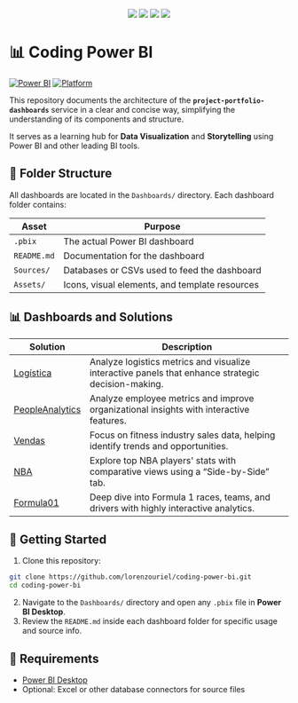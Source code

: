 <div align="center">
  <p>
    <a name="stars"><img src="https://img.shields.io/github/stars/lorenzouriel/coding-power-bi?style=for-the-badge"></a>
    <a name="forks"><img src="https://img.shields.io/github/forks/lorenzouriel/coding-power-bi?logoColor=green&style=for-the-badge"></a>
    <a name="contributions"><img src="https://img.shields.io/github/contributors/lorenzouriel/coding-power-bi?logoColor=green&style=for-the-badge"></a>
    <a name="madeWith"><img src="https://img.shields.io/badge/Made%20with-Markdown-1f425f.svg?style=for-the-badge"></a>
  </p>
</div>

# 📊 Coding Power BI
[![Power BI](https://img.shields.io/badge/Power%20BI-DAX%20%7C%20M-yellow?logo=powerbi&logoColor=white&style=flat-square)](https://powerbi.microsoft.com/)
[![Platform](https://img.shields.io/badge/Platform-Windows%20%7C%20Web-lightgrey?style=flat-square)](#)

This repository documents the architecture of the **`project-portfolio-dashboards`** service in a clear and concise way, simplifying the understanding of its components and structure.

It serves as a learning hub for **Data Visualization** and **Storytelling** using Power BI and other leading BI tools.

## 📁 Folder Structure
All dashboards are located in the `Dashboards/` directory. Each dashboard folder contains:

| Asset        | Purpose                                                   |
|--------------|-----------------------------------------------------------|
| `.pbix`      | The actual Power BI dashboard                             |
| `README.md`  | Documentation for the dashboard                           |
| `Sources/`   | Databases or CSVs used to feed the dashboard              |
| `Assets/`    | Icons, visual elements, and template resources            |

## 📊 Dashboards and Solutions
| Solution | Description |
|----------|-------------|
| [Logística](Dashboards/Logistica/README.md) | Analyze logistics metrics and visualize interactive panels that enhance strategic decision-making. |
| [PeopleAnalytics](Dashboards/PeopleAnalytics/README.md) | Analyze employee metrics and improve organizational insights with interactive features. |
| [Vendas](Dashboards/Vendas/README.md) | Focus on fitness industry sales data, helping identify trends and opportunities. |
| [NBA](Dashboards/NBA/README.md) | Explore top NBA players' stats with comparative views using a “Side-by-Side” tab. |
| [Formula01](Dashboards/Formula01/README.md) | Deep dive into Formula 1 races, teams, and drivers with highly interactive analytics. |

## 🚀 Getting Started
1. Clone this repository:
```bash
git clone https://github.com/lorenzouriel/coding-power-bi.git
cd coding-power-bi
```
2. Navigate to the `Dashboards/` directory and open any `.pbix` file in **Power BI Desktop**.
3. Review the `README.md` inside each dashboard folder for specific usage and source info.

## 🧰 Requirements
* [Power BI Desktop](https://powerbi.microsoft.com/en-us/desktop/)
* Optional: Excel or other database connectors for source files
